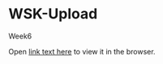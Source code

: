 # WSK-Upload
Week6

Open [link text here](https://users.metropolia.fi/~jafarj/wsk/wsk-upload/) to view it in the browser.

